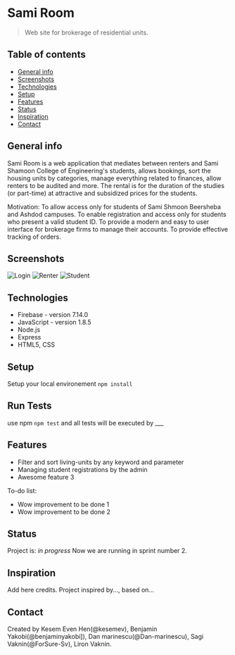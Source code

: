 # Sami Room
> Web site for brokerage of residential units.

## Table of contents
* [General info](#general-info)
* [Screenshots](#screenshots)
* [Technologies](#technologies)
* [Setup](#setup)
* [Features](#features)
* [Status](#status)
* [Inspiration](#inspiration)
* [Contact](#contact)

## General info
Sami Room is a web application that mediates between renters and Sami Shamoon College of Engineering's students, allows bookings, sort the housing units by categories, manage everything related to finances, allow renters to be audited and more.
The rental is for the duration of the studies (or part-time) at attractive and subsidized prices for the students.

Motivation:
To allow access only for students of Sami Shmoon Beersheba and Ashdod campuses.
To enable registration and access only for students who present a valid student ID.
To provide a modern and easy to user interface for brokerage firms to manage their accounts.
To provide effective tracking of orders.

## Screenshots
![Login](https://github.com/benjaminyakobi/ProjectManagement/blob/develop/screenShots/loginPage.png)
![Renter](https://github.com/benjaminyakobi/ProjectManagement/blob/develop/screenShots/renterPage.png)
![Student](https://github.com/benjaminyakobi/ProjectManagement/blob/develop/screenShots/studentPage.png)


## Technologies
* Firebase - version 7.14.0
* JavaScript - version 1.8.5
* Node.js
* Express
* HTML5, CSS

## Setup
Setup your local environement `npm install`

## Run Tests
use npm `npm test` and all tests will be executed by ___

## Features
* Filter and sort living-units by any keyword and parameter
* Managing student registrations by the admin
* Awesome feature 3

To-do list:
* Wow improvement to be done 1
* Wow improvement to be done 2

## Status
Project is: _in progress_
Now we are running in sprint number 2.

## Inspiration
Add here credits. Project inspired by..., based on...

## Contact
Created by Kesem Even Hen(@kesemev), Benjamin Yakobi(@benjaminyakobi]), Dan marinescu(@Dan-marinescu), Sagi Vaknin(@ForSure-Sv), Liron Vaknin. 